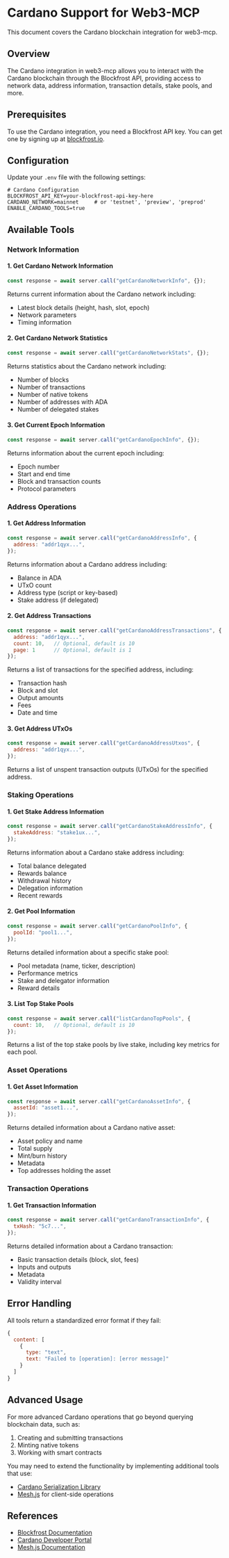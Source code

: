 # Cardano Support for Web3-MCP

This document covers the Cardano blockchain integration for web3-mcp.

## Overview

The Cardano integration in web3-mcp allows you to interact with the Cardano blockchain through the Blockfrost API, providing access to network data, address information, transaction details, stake pools, and more.

## Prerequisites

To use the Cardano integration, you need a Blockfrost API key. You can get one by signing up at [blockfrost.io](https://blockfrost.io/).

## Configuration

Update your `.env` file with the following settings:

```
# Cardano Configuration
BLOCKFROST_API_KEY=your-blockfrost-api-key-here
CARDANO_NETWORK=mainnet     # or 'testnet', 'preview', 'preprod'
ENABLE_CARDANO_TOOLS=true
```

## Available Tools

### Network Information

#### 1. Get Cardano Network Information

```javascript
const response = await server.call("getCardanoNetworkInfo", {});
```

Returns current information about the Cardano network including:
- Latest block details (height, hash, slot, epoch)
- Network parameters
- Timing information

#### 2. Get Cardano Network Statistics

```javascript
const response = await server.call("getCardanoNetworkStats", {});
```

Returns statistics about the Cardano network including:
- Number of blocks
- Number of transactions
- Number of native tokens
- Number of addresses with ADA
- Number of delegated stakes

#### 3. Get Current Epoch Information

```javascript
const response = await server.call("getCardanoEpochInfo", {});
```

Returns information about the current epoch including:
- Epoch number
- Start and end time
- Block and transaction counts
- Protocol parameters

### Address Operations

#### 1. Get Address Information

```javascript
const response = await server.call("getCardanoAddressInfo", {
  address: "addr1qyx...",
});
```

Returns information about a Cardano address including:
- Balance in ADA
- UTxO count
- Address type (script or key-based)
- Stake address (if delegated)

#### 2. Get Address Transactions

```javascript
const response = await server.call("getCardanoAddressTransactions", {
  address: "addr1qyx...",
  count: 10,   // Optional, default is 10
  page: 1      // Optional, default is 1
});
```

Returns a list of transactions for the specified address, including:
- Transaction hash
- Block and slot
- Output amounts
- Fees
- Date and time

#### 3. Get Address UTxOs

```javascript
const response = await server.call("getCardanoAddressUtxos", {
  address: "addr1qyx...",
});
```

Returns a list of unspent transaction outputs (UTxOs) for the specified address.

### Staking Operations

#### 1. Get Stake Address Information

```javascript
const response = await server.call("getCardanoStakeAddressInfo", {
  stakeAddress: "stake1ux...",
});
```

Returns information about a Cardano stake address including:
- Total balance delegated
- Rewards balance
- Withdrawal history
- Delegation information
- Recent rewards

#### 2. Get Pool Information

```javascript
const response = await server.call("getCardanoPoolInfo", {
  poolId: "pool1...",
});
```

Returns detailed information about a specific stake pool:
- Pool metadata (name, ticker, description)
- Performance metrics
- Stake and delegator information
- Reward details

#### 3. List Top Stake Pools

```javascript
const response = await server.call("listCardanoTopPools", {
  count: 10,   // Optional, default is 10
});
```

Returns a list of the top stake pools by live stake, including key metrics for each pool.

### Asset Operations

#### 1. Get Asset Information

```javascript
const response = await server.call("getCardanoAssetInfo", {
  assetId: "asset1...",
});
```

Returns detailed information about a Cardano native asset:
- Asset policy and name
- Total supply
- Mint/burn history
- Metadata
- Top addresses holding the asset

### Transaction Operations

#### 1. Get Transaction Information

```javascript
const response = await server.call("getCardanoTransactionInfo", {
  txHash: "5c7...",
});
```

Returns detailed information about a Cardano transaction:
- Basic transaction details (block, slot, fees)
- Inputs and outputs
- Metadata
- Validity interval

## Error Handling

All tools return a standardized error format if they fail:

```javascript
{
  content: [
    { 
      type: "text", 
      text: "Failed to [operation]: [error message]" 
    }
  ]
}
```

## Advanced Usage

For more advanced Cardano operations that go beyond querying blockchain data, such as:

1. Creating and submitting transactions
2. Minting native tokens
3. Working with smart contracts

You may need to extend the functionality by implementing additional tools that use:

- [Cardano Serialization Library](https://github.com/Emurgo/cardano-serialization-lib)
- [Mesh.js](https://meshjs.dev/) for client-side operations

## References

- [Blockfrost Documentation](https://docs.blockfrost.io/)
- [Cardano Developer Portal](https://developers.cardano.org/)
- [Mesh.js Documentation](https://meshjs.dev/)
